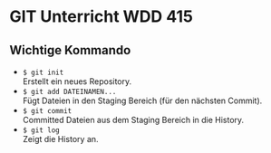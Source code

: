 GIT Unterricht WDD 415 
======================

Wichtige Kommando
-----------------

* `$ git init`  
  Erstellt ein neues Repository.
* `$ git add DATEINAMEN...`  
  Fügt Dateien in den Staging Bereich (für den nächsten Commit).
* `$ git commit`  
  Committed Dateien aus dem Staging Bereich in die History.
* `$ git log`  
  Zeigt die History an.